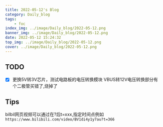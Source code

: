 ```yaml
---
title: 2022-05-12's Blog
category: Daily_blog
tags: 
    - foc
index_img: ../image/Daily_blog/2022-05-12.png
banner_img: ../image/Daily_blog/2022-05-12.png
date: 2022-05-12 15:24:32
top_img: ../image/Daily_blog/2022-05-12.png
cover: ../image/Daily_blog/2022-05-12.png
---
```




## TODO 

- [x] 更换5V转3V芯片，测试电路板的电压转换模块
        VBUS转12V电压转换部分有个二极管买错了,烧掉了


## Tips
bilbil网页视频可以通过在?后t=xxx,指定时间点例如`https://www.bilibili.com/video/BV1di4y1y7au?t=366`